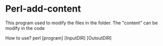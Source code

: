 # Perl-add-content

This program used to modify the files in the folder.
The "content" can be modify in the code 

How to use?
perl [program] [InputDIR] [OutoutDIR]


